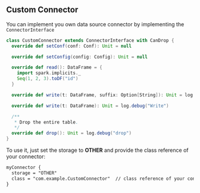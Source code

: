 ## Custom Connector

You can implement you own data source connector by implementing the `ConnectorInterface`

```scala
class CustomConnector extends ConnectorInterface with CanDrop {
  override def setConf(conf: Conf): Unit = null

  override def setConfig(config: Config): Unit = null

  override def read(): DataFrame = {
    import spark.implicits._
    Seq(1, 2, 3).toDF("id")
  }

  override def write(t: DataFrame, suffix: Option[String]): Unit = log.debug("Write with suffix")

  override def write(t: DataFrame): Unit = log.debug("Write")

  /**
   * Drop the entire table.
   */
  override def drop(): Unit = log.debug("drop")
}
```

To use it, just set the storage to **OTHER** and provide the class reference of your connector:

```txt
myConnector {
  storage = "OTHER"
  class = "com.example.CustomConnector"  // class reference of your connector 
}
```
